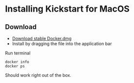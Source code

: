 # Installing Kickstart for MacOS

## Download

- [Download stable Docker.dmg](https://download.docker.com/mac/stable/Docker.dmg)
- Install by dragging the file into the application bar 

Run terminal

```
docker info
docker ps
```

Should work right out of the box.